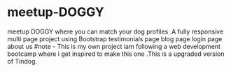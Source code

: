 # meetup-DOGGY
meetup DOGGY where you can match your dog profiles .A fully responsive multi page project using Bootstrap 
testimonials page
blog page
login page
about us
#note - This is my own project iam following a web development bootcamp where i get inspired to make this one .This is a upgraded version of Tindog.


